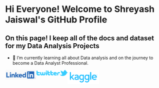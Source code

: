 # Hi Everyone! Welcome to Shreyash Jaiswal's GitHub Profile

## On this page! I keep all of the docs and dataset for my Data Analysis Projects
- 🌱 I’m currently learning all about Data analysis and on the journey to become a Data Analyst Professional.


<a href ="https://www.linkedin.com/in/jaiswalshreyash1/">
<img align ="left" alt="Linkedin" width ="100px" ,height="22px"
     src="linkedin official logo.png">
     </a>
     
<a href ="https://twitter.com/Shreyash_j7">
<img align ="left" alt="Twitter" width ="100px" ,height="22px"
     src="twitter.png">
     </a>

     
<a href ="https://www.kaggle.com/shreyashjaiswalshrey">
<img align ="left" alt="Kaggle" width ="100px" ,height="22px"
     src="kaggle.png">
     </a>
<!--
**jaiswalshreyash1/jaiswalshreyash1** is a ✨ _special_ ✨ repository because its `README.md` (this file) appears on your GitHub profile.

Here are some ideas to get you started:

- 🔭 I’m currently working on ...
- 🌱 I’m currently learning ...
- 👯 I’m looking to collaborate on ...
- 🤔 I’m looking for help with ...
- 💬 Ask me about ...
- 📫 How to reach me: ...
- 😄 Pronouns: ...
- ⚡ Fun fact: ...
-->
